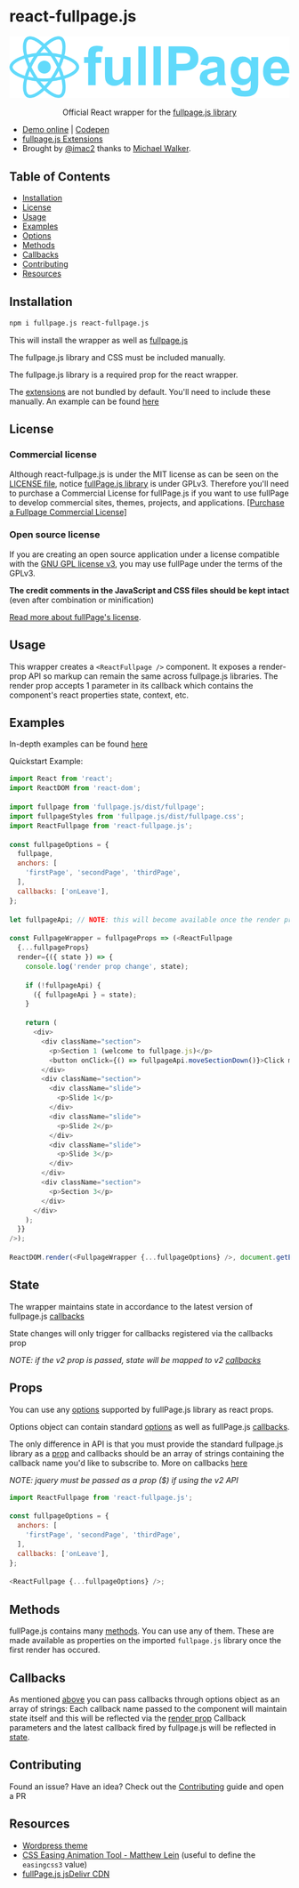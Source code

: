 # react-fullpage.js

![preview](./assets/images/react-fullpage-logo.png)

<p align="center">Official React wrapper for the <a target="_blank" href=""https://github.com/alvarotrigo/fullPage.js/">fullpage.js library</a></p>

- [Demo online](https://alvarotrigo.com/react-fullpage/) | [Codepen](https://codepen.io/alvarotrigo/pen/zpQmwq)
- [fullpage.js Extensions](https://alvarotrigo.com/fullPage/extensions/)
- Brought by [@imac2](https://twitter.com/imac2) thanks to [Michael Walker](https://github.com/cmswalker).

## Table of Contents

- [Installation](https://github.com/alvarotrigo/react-fullpage.js#installation)
- [License](https://github.com/alvarotrigo/react-fullpage.js#license)
- [Usage](https://github.com/alvarotrigo/react-fullpage.js#usage)
- [Examples](https://github.com/alvarotrigo/react-fullpage.js#examples)
- [Options](https://github.com/alvarotrigo/react-fullpage.js#options)
- [Methods](https://github.com/alvarotrigo/react-fullpage.js#methods)
- [Callbacks](https://github.com/alvarotrigo/react-fullpage.js#callbacks)
- [Contributing](https://github.com/alvarotrigo/react-fullpage.js#contributing)
- [Resources](https://github.com/alvarotrigo/react-fullpage.js#resources)

## Installation

```sh
npm i fullpage.js react-fullpage.js
```

This will install the wrapper as well as [fullpage.js](https://github.com/alvarotrigo/fullPage.js/)

The fullpage.js library and CSS must be included manually.

The fullpage.js library is a required prop for the react wrapper.

The [extensions](https://alvarotrigo.com/fullPage/extensions/) are not bundled by default. You'll need to include these manually. An example can be found [here](https://github.com/alvarotrigo/react-fullpage.js/blob/master/example/extensionExample.js)

## License

### Commercial license

Although react-fullpage.js is under the MIT license as can be seen on the [LICENSE file](https://github.com/alvarotrigo/react-fullpage.js/blob/master/LICENSE), notice [fullPage.js library](https://github.com/alvarotrigo/fullPage.js) is under GPLv3. Therefore you'll need to purchase a Commercial License for fullPage.js if you want to use fullPage to develop commercial sites, themes, projects, and applications. [[Purchase a Fullpage Commercial License]](https://alvarotrigo.com/fullPage/pricing/)

### Open source license

If you are creating an open source application under a license compatible with the [GNU GPL license v3](https://www.gnu.org/licenses/gpl-3.0.html), you may use fullPage under the terms of the GPLv3.

**The credit comments in the JavaScript and CSS files should be kept intact** (even after combination or minification)

[Read more about fullPage's license](https://alvarotrigo.com/fullPage/pricing/).

## Usage

This wrapper creates a ```<ReactFullpage />``` component. It exposes a render-prop API so markup can remain the same across fullpage.js libraries. The render prop accepts 1 parameter in its callback which contains the component's react properties state, context, etc.

## Examples

In-depth examples can be found [here](https://github.com/alvarotrigo/react-fullpage.js/tree/master/example)

Quickstart Example:

```js
import React from 'react';
import ReactDOM from 'react-dom';

import fullpage from 'fullpage.js/dist/fullpage';
import fullpageStyles from 'fullpage.js/dist/fullpage.css';
import ReactFullpage from 'react-fullpage.js';

const fullpageOptions = {
  fullpage,
  anchors: [
    'firstPage', 'secondPage', 'thirdPage',
  ],
  callbacks: ['onLeave'],
};

let fullpageApi; // NOTE: this will become available once the render prop fires

const FullpageWrapper = fullpageProps => (<ReactFullpage
  {...fullpageProps}
  render={({ state }) => {
    console.log('render prop change', state);

    if (!fullpageApi) {
      ({ fullpageApi } = state);
    }

    return (
      <div>
        <div className="section">
          <p>Section 1 (welcome to fullpage.js)</p>
          <button onClick={() => fullpageApi.moveSectionDown()}>Click me to move down</button>
        </div>
        <div className="section">
          <div className="slide">
            <p>Slide 1</p>
          </div>
          <div className="slide">
            <p>Slide 2</p>
          </div>
          <div className="slide">
            <p>Slide 3</p>
          </div>
        </div>
        <div className="section">
          <p>Section 3</p>
        </div>
      </div>
    );
  }}
/>);

ReactDOM.render(<FullpageWrapper {...fullpageOptions} />, document.getElementById('react-root'));
```

## State

The wrapper maintains state in accordance to the latest version of fullpage.js [callbacks](https://github.com/alvarotrigo/fullPage.js#callbacks)

State changes will only trigger for callbacks registered via the callbacks prop

*NOTE: if the v2 prop is passed, state will be mapped to v2 [callbacks](https://github.com/alvarotrigo/fullPage.js/tree/v.2.9.7#callbacks)*

## Props

You can use any [options](https://github.com/alvarotrigo/fullPage.js#options) supported by fullPage.js library as react props.

Options object can contain standard [options](https://github.com/alvarotrigo/fullPage.js#options) as well as fullPage.js [callbacks](https://github.com/alvarotrigo/fullPage.js#callbacks).

The only difference in API is that you must provide the standard fullpage.js library as a [prop](https://github.com/alvarotrigo/react-fullpage.js/blob/master/example/index.js#L13) and callbacks should be an array of strings containing the callback name you'd like to subscribe to.
More on callbacks [here](https://github.com/alvarotrigo/react-fullpage.js#callbacks)

*NOTE: jquery must be passed as a prop ($) if using the v2 API*

```js
import ReactFullpage from 'react-fullpage.js';

const fullpageOptions = {
  anchors: [
    'firstPage', 'secondPage', 'thirdPage',
  ],
  callbacks: ['onLeave'],
};

<ReactFullpage {...fullpageOptions} />;

```

## Methods

fullPage.js contains many [methods](https://github.com/alvarotrigo/fullPage.js#methods).
You can use any of them. These are made available as properties on the imported `fullpage.js` library once the first render has occured.

## Callbacks

As mentioned [above](#props) you can pass callbacks through options object as an array of strings:
Each callback name passed to the component will maintain state itself and this will be reflected via the [render prop](#usage)
Callback parameters and the latest callback fired by fullpage.js will be reflected in [state](#state).

## Contributing

Found an issue? Have an idea? Check out the [Contributing](https://github.com/alvarotrigo/react-fullpage.js/blob/master/CONTRIBUTING.md) guide and open a PR

## Resources

- [Wordpress theme](https://alvarotrigo.com/fullPage/utils/wordpress.html)
- [CSS Easing Animation Tool - Matthew Lein](http://matthewlein.com/ceaser/) (useful to define the `easingcss3` value)
- [fullPage.js jsDelivr CDN](http://www.jsdelivr.com/#!jquery.fullpage)
